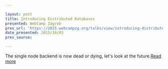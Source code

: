 ```yaml
---

layout: post
title: Introducing Distributed Databases
presented: WebCamp Zagreb
pres_url: 'https://2015.webcampzg.org/talks/view/introducing-distributed-databases/'
date_presented: 2015/10/03
pres_source:

---
```


The single node backend is now dead or dying, let's look at the future.[Read more](https://2015.webcampzg.org/talks/view/introducing-distributed-databases/)